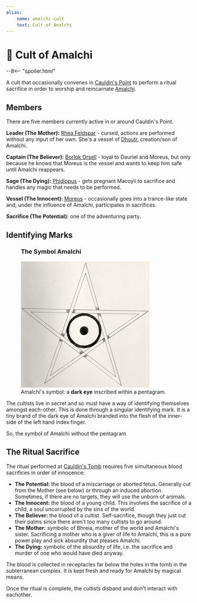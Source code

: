 ```yaml
---
alias:
    name: amalchi-cult
    text: Cult of Amalchi
---
```

# 🔐 Cult of Amalchi

--8<-- "spoiler.html"

A cult that occasionally convenes in [Cauldin's Point](../../../geography/settlements/cauldins-point.md) to perform a ritual sacrifice in order to worship and reincarnate [Amalchi](../../../deities/amalchi.md).

## Members

There are five members currently active in or around Cauldin's Point.

**Leader (The Mother):** [Rhea Feldspar](../npcs/rhea-feldspar.md) - cursed, actions are performed without any input of her own. She's a vessel of [Dhoutr](../../../deities/dhoutr.md), creation/son of Amalchi.

**Captain (The Believer):** [Borlok Orsell](../npcs/borlok-orsel.md) - loyal to Dauriel and Moreus, but only because he knows that Moreus is the vessel and wants to keep him safe until Amalchi reappears.

**Sage (The Dying):** [Phidippus](../npcs/phidippus.md) - gets pregnant Macoyii to sacrifice and handles any magic that needs to be performed.

**Vessel (The Innocent):** [Moreus](../npcs/moreus.md) - occasionally goes into a trance-like state and, under the influence of Amalchi, participates in sacrifices.

**Sacrifice (The Potential):** one of the adventuring party.

## Identifying Marks

<figure class="infobox right">
  <h3>The Symbol Amalchi</h3>
  <a href="/assets/images/amalchi-symbol-full.png">
    <img src="/assets/images/amalchi-symbol-tiny.png" />
  </a>
  <figcaption>
    Amalchi's symbol: a <strong>dark eye</strong> inscribed within a pentagram.
  </figcaption>
</figure>

The cultists live in secret and so must have a way of identifying themselves amongst each-other. This is done through a singular identifying mark. It is a tiny brand of the dark eye of Amalchi branded into the flesh of the inner-side of the left hand index finger.

So, the symbol of Amalchi without the pentagram.

## The Ritual Sacrifice

The ritual performed at [Cauldin's Tomb](../places/cauldins-tomb.md) requires five simultaneous blood sacrifices in order of innocence:

* **The Potential:** the blood of a miscarriage or aborted fetus. Generally cut from the Mother (see below) or through an induced abortion. Sometimes, if there are no targets, they will use the unborn of animals.
* **The Innocent:** the blood of a young child. This involves the sacrifice of a child, a soul uncorrupted by the sins of the world.
* **The Believer:** the blood of a cultist. Self-sacrifice, though they just cut their palms since there aren't too many cultists to go around.
* **The Mother:** symbolic of Bhreia, mother of the world and Amalchi's sister. Sacrificing a mother who is a giver of life to Amalchi, this is a pure power play and sick absurdity that pleases Amalchi.
* **The Dying:** symbolic of the absurdity of life, i.e. the sacrifice and murder of one who would have died anyway.

The blood is collected in receptacles far below the holes in the tomb in the subterranean complex. It is kept fresh and ready for Amalchi by magical means.

Once the ritual is complete, the cultists disband and don't interact with eachother.
